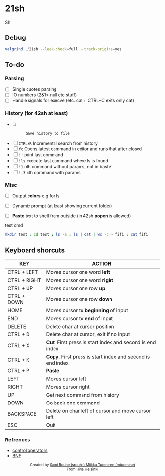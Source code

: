 # 21sh

Sh

## Debug
```sh
valgrind ./21sh --leak-check=full --track-origins=yes
```

## To-do

### Parsing
- [ ] Single quotes parsing
- [ ] IO numbers (2&1> null etc stuff)
- [ ] Handle signals for execve (etc. cat + CTRL+C exits only cat)

### History (for 42sh at least)
- [ ]			Save history to file
- [ ] `CTRL+R`	Incremental search from history
- [ ] `fc`		Opens latest command in editor and runs that after closed
- [ ] `!!`		print last command
- [ ] `!ls`		execute last command where ls is found
- [ ] `!1`		nth command without params, not in bash?
- [ ] `!-3`		nth command with params

### Misc
- [ ] Output **colors** e.g for ls
- [ ] Dynamic prompt (at least showing current folder)
- [ ] **Paste** text to shell from outside (in 42sh **popen** is allowed)


test cmd
```sh
mkdir test ; cd test ; ls -a ; ls | cat | wc -c > fifi ; cat fifi
```

## Keyboard shorcuts
| KEY | ACTION |
|---------|---------|
| CTRL + LEFT | Moves cursor one word **left** |
| CTRL + RIGHT | Moves cursor one word **right** |
| CTRL + UP | Moves cursor one row **up** |
| CTRL + DOWN | Moves cursor one row **down** |
| HOME | Moves cursor to **beginning** of input |
| END | Moves cursor to **end** of input |
| DELETE | Delete char at cursor position |
| CTRL + D | Delete char at cursor, exit if no input |
| CTRL + X | **Cut**. First press is start index and second is end index |
| CTRL + K | **Copy**. First press is start index and second is end index |
| CTRL + P | **Paste** |
| LEFT | Moves cursor left |
| RIGHT | Moves cursor right |
| UP | Get next command from history |
| DOWN | Go back one command |
| BACKSPACE | Delete on char left of cursor and move cursor left |
| ESC | Quit |

### Refrences
- [control operators](https://unix.stackexchange.com/questions/159513/what-are-the-shells-control-and-redirection-operators)
- [BNF](https://en.wikipedia.org/wiki/Backus%E2%80%93Naur_form)

<div align='center'>
    <sub>Created by <a href='https://github.com/rouhija'>Sami Rouhe (srouhe) <a href='https://github.com/tuommii'>Miikka Tuominen (mtuomine)</a></sub>
</div>
<div align='center'>
    <sub>From <a href='https://www.hive.fi/en/'>Hive Helsinki</a></sub>
</div>
